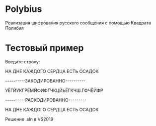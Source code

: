 # Polybius
Реализация шифрования русского сообщения с помощью Квадрата Полибия 

# Тестовый пример

Введите строку:

НА ДНЕ КАЖДОГО СЕРДЦА ЕСТЬ ОСАДОК

----------ЗАКОДИРОВАННО----------

УЁГЙУКГРЁМЙФИФГЧКЦЙЬЁГКЧШ.ГФЧЁЙФР

----------РАСКОДИРОВАННО---------

НА ДНЕ КАЖДОГО СЕРДЦА ЕСТЬ ОСАДОК

Решение .sln в VS2019
